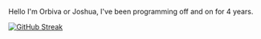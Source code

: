 Hello I'm Orbiva or Joshua, I've been programming off and on for 4 years.

[![GitHub Streak](https://streak-stats.demolab.com?user=t84&theme=dark&hide_border=true&short_numbers=true)](https://git.io/streak-stats)
